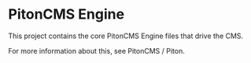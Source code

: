 # PitonCMS Engine

This project contains the core PitonCMS Engine files that drive the CMS.

For more information about this, see PitonCMS / Piton.
